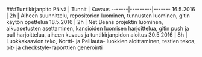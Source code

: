 ###Tuntikirjanpito
Päivä | Tunnit | Kuvaus
-------|---------|-------
16.5.2016 | 2h | Aiheen suunnittelu, repositorion luominen, tunnusten luominen, gitin käytön opettelua
18.5.2016 | 2h | Net Beans projektin luominen, alkuasetusten asettaminen, kansioiden luomisen harjoittelua, gitin push ja pull harjoittelua, aiheen kuvaus ja tuntikirjanpidon aloitus
30.5.2016 | 8h | Luokkakaavion teko, Kortti- ja Pelilauta- luokkien aloittaminen, testien tekoa, pit- ja checkstyle-raporttien generointi
